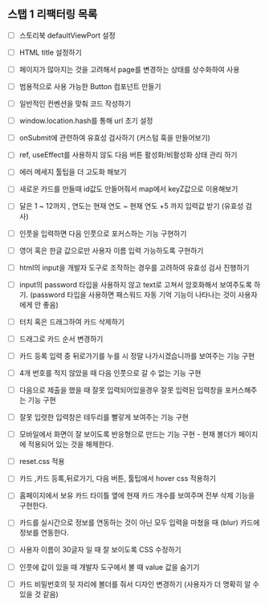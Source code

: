 ## 스탭 1 리팩터링 목록

- [ ] 스토리북 defaultViewPort 설정
- [ ] HTML title 설정하기
- [ ] 페이지가 많아지는 것을 고려해서 page를 변경하는 상태를 상수화하여 사용
- [ ] 범용적으로 사용 가능한 Button 컴포넌트 만들기
- [ ] 일반적인 컨벤션을 맞춰 코드 작성하기

- [ ] window.location.hash를 통해 url 초기 설정
- [ ] onSubmit에 관련하여 유효성 검사하기 (커스텀 훅을 만들어보기)
- [ ] ref, useEffect를 사용하지 않도 다음 버튼 활성화/비활성화 상태 관리 하기
- [ ] 에러 메세지 툴팁을 더 고도화 해보기
- [ ] 새로운 카드를 만들때 id값도 만들어줘서 map에서 keyZ값으로 이용해보기
- [ ] 달은 1 ~ 12까지 , 연도는 현재 연도 ~ 현재 연도 +5 까지 입력값 받기 (유효성 검사)
- [ ] 인풋을 입력하면 다음 인풋으로 포커스하는 기능 구현하기
- [ ] 영어 혹은 한글 값으로만 사용자 이름 입력 가능하도록 구현하기
- [ ] html의 input을 개발자 도구로 조작하는 경우를 고려하여 유효성 검사 진행하기
- [ ] input의 password 타입을 사용하지 않고 text로 고쳐서 암호화해서 보여주도록 하기. (password 타입을 사용하면 패스워드 자동 기억 기능이 나타나는 것이 사용자에게 안 좋음)
- [ ] 터치 혹은 드래그하여 카드 삭제하기
- [ ] 드래그로 카드 순서 변경하기
- [ ] 카드 등록 입력 중 뒤로가기를 누를 시 정말 나가시겠습니까를 보여주는 기능 구현
- [ ] 4개 번호를 적지 않았을 때 다음 인풋으로 갈 수 없는 기능 구현
- [ ] 다음으로 제출을 했을 때 잘못 입력되어있을경우 잘못 입력된 입력창을 포커스해주는 기능 구현
- [ ] 잘못 입렷한 입력창은 테두리를 빨갛게 보여주는 기능 구현
- [ ] 모바일에서 화면이 잘 보이도록 반응형으로 만드는 기능 구현 - 현재 볼더가 페이지에 적용되어 있는 것을 해제한다.
- [ ] reset.css 적용
- [ ] 카드 ,카드 등록,뒤로가기, 다음 버튼, 툴팁에서 hover css 적용하기
- [ ] 홈페이지에서 보유 카드 타이틀 옆에 현재 카드 개수를 보여주며 전부 삭제 기능을 구현한다.
- [ ] 카드를 실시간으로 정보를 연동하는 것이 아닌 모두 입력을 마쳤을 때 (blur) 카드에 정보를 연동한다.
- [ ] 사용자 이름이 30글자 일 때 잘 보이도록 CSS 수정하기
- [ ] 인풋에 값이 있을 때 개발자 도구에서 볼 때 value 값을 숨기기
- [ ] 카드 비밀번호의 뒷 자리에 볼더를 줘서 디자인 변경하기 (사용자가 더 명확히 알 수 있을 것 같음)
